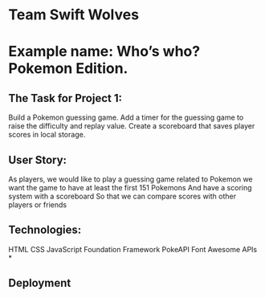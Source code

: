 # Team Swift Wolves
# Example name: Who’s who? Pokemon Edition. 

## The Task for Project 1:

Build a Pokemon guessing game. 
Add a timer for the guessing game to raise the difficulty and replay value.
Create a scoreboard that saves player scores in local storage. 


## User Story:

As players, we would like to play a guessing game related to Pokemon
we want the game to have at least the first 151 Pokemons
And have a scoring system with a scoreboard
So that we can compare scores with other players or friends

## Technologies:
HTML
CSS
JavaScript
Foundation Framework
PokeAPI
Font Awesome APIs *

## Deployment

